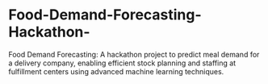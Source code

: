 # Food-Demand-Forecasting-Hackathon-
Food Demand Forecasting: A hackathon project to predict meal demand for a delivery company, enabling efficient stock planning and staffing at fulfillment centers using advanced machine learning techniques.
